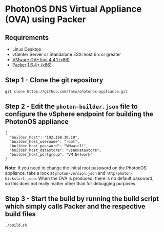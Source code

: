 # PhotonOS DNS Virtual Appliance (OVA) using Packer

## Requirements

* Linux Desktop
* vCenter Server or Standalone ESXi host 6.x or greater
* [VMware OVFTool 4.4.1 (x86)](https://my.vmware.com/group/vmware/downloads/details?downloadGroup=OVFTOOL441&productId=974)
* [Packer 1.6.4+ (x86)](https://www.packer.io/intro/getting-started/install.html)



## Step 1 - Clone the git repository

```
git clone https://github.com/lamw/photonos-appliance.git
```

## Step 2 - Edit the `photon-builder.json` file to configure the vSphere endpoint for building the PhotonOS appliance

```
{
  "builder_host": "192.168.30.10",
  "builder_host_username": "root",
  "builder_host_password": "VMware1!",
  "builder_host_datastore": "vsanDatastore",
  "builder_host_portgroup": "VM Network"
}
```

**Note:** If you need to change the initial root password on the PhotonOS appliance, take a look at `photon-version.json` and `http/photon-kickstart.json`. When the OVA is produced, there is no default password, so this does not really matter other than for debugging purposes.

## Step 3 - Start the build by running the build script which simply calls Packer and the respective build files

```
./build.sh
````
